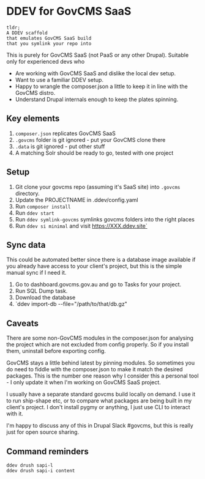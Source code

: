 # DDEV for GovCMS SaaS

```
tldr;
A DDEV scaffold
that emulates GovCMS SaaS build
that you symlink your repo into
```

This is purely for GovCMS SaaS (not PaaS or any other Drupal). Suitable only for experienced
devs who

* Are working with GovCMS SaaS and dislike the local dev setup.
* Want to use a familiar DDEV setup.
* Happy to wrangle the composer.json a little to keep it in line with the GovCMS distro.
* Understand Drupal internals enough to keep the plates spinning.

## Key elements

1. `composer.json` replicates GovCMS SaaS
2. `.govcms` folder is git ignored - put your GovCMS clone there
3. `.data` is git ignored - put other stuff
4. A matching Solr should be ready to go, tested with one project

## Setup

1. Git clone your govcms repo (assuming it's SaaS site) into `.govcms` directory.
2. Update the PROJECTNAME in .ddev/config.yaml
3. Run `composer install`
4. Run `ddev start`
5. Run `ddev symlink-govcms` symlinks govcms folders into the right places
6. Run `ddev si minimal` and visit https://XXX.ddev.site`

## Sync data

This could be automated better since there is a database image available if you 
already have access to your client's project, but this is the simple manual
sync if I need it.

1. Go to dashboard.govcms.gov.au and go to Tasks for your project.
2. Run SQL Dump task.
3. Download the database
4. `ddev import-db --file="/path/to/that/db.gz"

## Caveats

There are some non-GovCMS modules in the composer.json for analysing the project which are not
excluded from config properly. So if you install them, uninstall before exporting config.

GovCMS stays a little behind latest by pinning modules. So sometimes you do need to fiddle with
the composer.json to make it match the desired packages. This is the number one reason why I
consider this a personal tool - I only update it when I'm working on GovCMS SaaS project.

I usually have a separate standard govcms build locally on demand. I use it to run ship-shape etc,
or to compare what packages are being built in my client's project. I don't install pygmy or 
anything, I just use CLI to interact with it.

I'm happy to discuss any of this in Drupal Slack #govcms, but this is really just for open source 
sharing.

## Command reminders

```
ddev drush sapi-l
ddev drush sapi-i content

